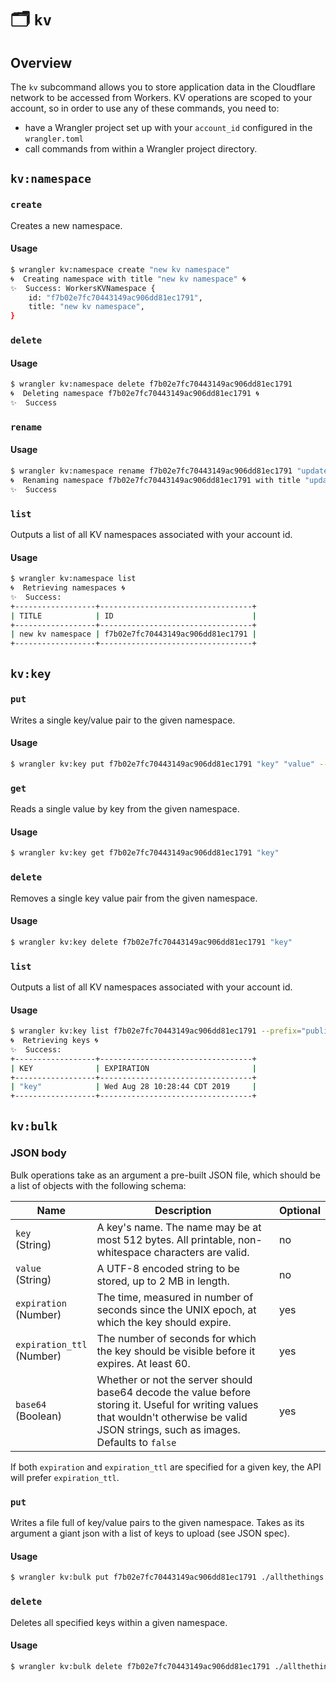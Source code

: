 # 🗂️ `kv`

## Overview

The `kv` subcommand allows you to store application data in the Cloudflare network to be accessed from Workers. KV operations are scoped to your account, so in order to use any of these commands, you need to:

* have a Wrangler project set up with your `account_id` configured in the `wrangler.toml`
* call commands from within a Wrangler project directory.

## `kv:namespace`

### `create`

Creates a new namespace.

#### Usage

```sh
$ wrangler kv:namespace create "new kv namespace"
🌀  Creating namespace with title "new kv namespace" 🌀 
✨  Success: WorkersKVNamespace {
    id: "f7b02e7fc70443149ac906dd81ec1791",
    title: "new kv namespace",
}
```

### `delete`

#### Usage

```sh
$ wrangler kv:namespace delete f7b02e7fc70443149ac906dd81ec1791
🌀  Deleting namespace f7b02e7fc70443149ac906dd81ec1791 🌀 
✨  Success
```

### `rename`

#### Usage

```sh
$ wrangler kv:namespace rename f7b02e7fc70443149ac906dd81ec1791 "updated kv namespace"
🌀  Renaming namespace f7b02e7fc70443149ac906dd81ec1791 with title "updated kv namespace"
✨  Success
```

### `list`

Outputs a list of all KV namespaces associated with your account id.

#### Usage

```sh
$ wrangler kv:namespace list
🌀  Retrieving namespaces 🌀 
✨  Success:
+------------------+----------------------------------+
| TITLE            | ID                               |
+------------------+----------------------------------+
| new kv namespace | f7b02e7fc70443149ac906dd81ec1791 |
+------------------+----------------------------------+
```

## `kv:key`

### `put`

Writes a single key/value pair to the given namespace.

#### Usage

```sh
$ wrangler kv:key put f7b02e7fc70443149ac906dd81ec1791 "key" "value" --ttl=10000
```

### `get`

Reads a single value by key from the given namespace.

#### Usage

```sh
$ wrangler kv:key get f7b02e7fc70443149ac906dd81ec1791 "key"
```

### `delete`

Removes a single key value pair from the given namespace.

#### Usage

```sh
$ wrangler kv:key delete f7b02e7fc70443149ac906dd81ec1791 "key"
```

### `list`

Outputs a list of all KV namespaces associated with your account id.

#### Usage

```sh
$ wrangler kv:key list f7b02e7fc70443149ac906dd81ec1791 --prefix="public"
🌀  Retrieving keys 🌀 
✨  Success:
+------------------+----------------------------------+
| KEY              | EXPIRATION                       |
+------------------+----------------------------------+
| "key"            | Wed Aug 28 10:28:44 CDT 2019     |
+------------------+----------------------------------+
```

## `kv:bulk`

### JSON body

Bulk operations take as an argument a pre-built JSON file, which should be a list of objects with the following schema:

| **Name**                       | **Description**                                              | Optional |
| ------------------------------ | ------------------------------------------------------------ | -------- |
| `key`<br />(String)            | A key's name. The name may be at most 512 bytes. All printable, non-whitespace characters are valid. | no       |
| `value`<br />(String)          | A UTF-8 encoded string to be stored, up to 2 MB in length.   | no       |
| `expiration`<br />(Number)     | The time, measured in number of seconds since the UNIX epoch, at which the key should expire. | yes      |
| `expiration_ttl`<br />(Number) | The number of seconds for which the key should be visible before it expires. At least 60. | yes      |
| `base64`<br />(Boolean)        | Whether or not the server should base64 decode the value before storing it. Useful for writing values that wouldn't otherwise be valid JSON strings, such as images. Defaults to `false` | yes      |

If both `expiration` and `expiration_ttl` are specified for a given key, the API will prefer `expiration_ttl`.

### `put`

Writes a file full of key/value pairs to the given namespace. Takes as its argument a giant json with a list of keys to upload (see JSON spec).

#### Usage

```sh
$ wrangler kv:bulk put f7b02e7fc70443149ac906dd81ec1791 ./allthethings.json
```

### `delete`

Deletes all specified keys within a given namespace.

#### Usage

```sh
$ wrangler kv:bulk delete f7b02e7fc70443149ac906dd81ec1791 ./allthethings.json
```


